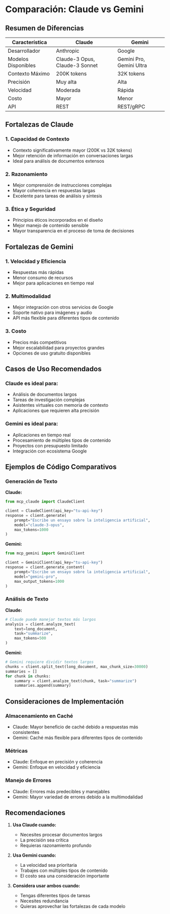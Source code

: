 # Comparación: Claude vs Gemini

## Resumen de Diferencias

| Característica | Claude | Gemini |
|----------------|--------|--------|
| Desarrollador | Anthropic | Google |
| Modelos Disponibles | Claude-3 Opus, Claude-3 Sonnet | Gemini Pro, Gemini Ultra |
| Contexto Máximo | 200K tokens | 32K tokens |
| Precisión | Muy alta | Alta |
| Velocidad | Moderada | Rápida |
| Costo | Mayor | Menor |
| API | REST | REST/gRPC |

## Fortalezas de Claude

### 1. Capacidad de Contexto
- Contexto significativamente mayor (200K vs 32K tokens)
- Mejor retención de información en conversaciones largas
- Ideal para análisis de documentos extensos

### 2. Razonamiento
- Mejor comprensión de instrucciones complejas
- Mayor coherencia en respuestas largas
- Excelente para tareas de análisis y síntesis

### 3. Ética y Seguridad
- Principios éticos incorporados en el diseño
- Mejor manejo de contenido sensible
- Mayor transparencia en el proceso de toma de decisiones

## Fortalezas de Gemini

### 1. Velocidad y Eficiencia
- Respuestas más rápidas
- Menor consumo de recursos
- Mejor para aplicaciones en tiempo real

### 2. Multimodalidad
- Mejor integración con otros servicios de Google
- Soporte nativo para imágenes y audio
- API más flexible para diferentes tipos de contenido

### 3. Costo
- Precios más competitivos
- Mejor escalabilidad para proyectos grandes
- Opciones de uso gratuito disponibles

## Casos de Uso Recomendados

### Claude es ideal para:
- Análisis de documentos largos
- Tareas de investigación complejas
- Asistentes virtuales con memoria de contexto
- Aplicaciones que requieren alta precisión

### Gemini es ideal para:
- Aplicaciones en tiempo real
- Procesamiento de múltiples tipos de contenido
- Proyectos con presupuesto limitado
- Integración con ecosistema Google

## Ejemplos de Código Comparativos

### Generación de Texto

**Claude:**
```python
from mcp_claude import ClaudeClient

client = ClaudeClient(api_key="tu-api-key")
response = client.generate(
    prompt="Escribe un ensayo sobre la inteligencia artificial",
    model="claude-3-opus",
    max_tokens=1000
)
```

**Gemini:**
```python
from mcp_gemini import GeminiClient

client = GeminiClient(api_key="tu-api-key")
response = client.generate_content(
    prompt="Escribe un ensayo sobre la inteligencia artificial",
    model="gemini-pro",
    max_output_tokens=1000
)
```

### Análisis de Texto

**Claude:**
```python
# Claude puede manejar textos más largos
analysis = client.analyze_text(
    text=long_document,
    task="summarize",
    max_tokens=500
)
```

**Gemini:**
```python
# Gemini requiere dividir textos largos
chunks = client.split_text(long_document, max_chunk_size=30000)
summaries = []
for chunk in chunks:
    summary = client.analyze_text(chunk, task="summarize")
    summaries.append(summary)
```

## Consideraciones de Implementación

### Almacenamiento en Caché
- Claude: Mayor beneficio de caché debido a respuestas más consistentes
- Gemini: Caché más flexible para diferentes tipos de contenido

### Métricas
- Claude: Enfoque en precisión y coherencia
- Gemini: Enfoque en velocidad y eficiencia

### Manejo de Errores
- Claude: Errores más predecibles y manejables
- Gemini: Mayor variedad de errores debido a la multimodalidad

## Recomendaciones

1. **Usa Claude cuando:**
   - Necesites procesar documentos largos
   - La precisión sea crítica
   - Requieras razonamiento profundo

2. **Usa Gemini cuando:**
   - La velocidad sea prioritaria
   - Trabajes con múltiples tipos de contenido
   - El costo sea una consideración importante

3. **Considera usar ambos cuando:**
   - Tengas diferentes tipos de tareas
   - Necesites redundancia
   - Quieras aprovechar las fortalezas de cada modelo 